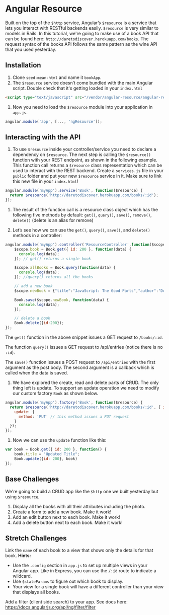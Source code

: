 # Angular Resource

Built on the top of the `$http` service, Angular’s `$resource` is a service that lets you interact with RESTful backends easily. `$resource` is very similar to models in Rails. In this tutorial, we're going to make use of a book API that can be found here: `http://daretodiscover.herokuapp.com/books`. The request syntax of the books API follows the same pattern as the wine API that you used yesterday.

## Installation
1. Clone `seed-mean-html` and name it `bookApp`.
1. The `$resource` service doesn’t come bundled with the main Angular script. Double check that it's getting loaded in your `index.html`
```html
<script type="text/javascript" src="/vendor/angular-resource/angular-resource.js"></script>
```

1. Now you need to load the `$resource` module into your application in `app.js`.
```js
angular.module('app', [..., 'ngResource']);
```

## Interacting with the API
1. To use `$resource` inside your controller/service you need to declare a dependency on `$resource`. The next step is calling the `$resource()` function with your REST endpoint, as shown in the following example. This function call returns a `$resource` class representation which can be used to interact with the REST backend. Create a `services.js` file in your `public` folder and put your new `$resource` service in it. Make sure to link this new file in your `index.html`!

  ```js
  angular.module('myApp').service('Book', function($resource) {
    return $resource('http://daretodiscover.herokuapp.com/books/:id');
  });
  ```

1. The result of the function call is a resource class object which has the following five methods by default: `get()`, `query()`, `save()`, `remove()`, `delete()` (delete is an alias for remove)

1. Let’s see how we can use the `get()`, `query()`, `save()`, and `delete()` methods in a controller:
  ```js
  angular.module('myApp').controller('ResourceController',function($scope, Book) {
      $scope.book = Book.get({ id: 200 }, function(data) {
        console.log(data);
      }); // get() returns a single book

      $scope.allBooks = Book.query(function(data) {
        console.log(data);
      }); //query() returns all the books

      // add a new book
      $scope.newBook = {"title":"JavaScript: The Good Parts","author":"Douglas Crockford","image":"","release_date":"May 11, 2008"};

      Book.save($scope.newBook, function(data) {
        console.log(data);
      });

      // delete a book
      Book.delete({id:200});
  });
  ```

  The `get()` function in the above snippet issues a GET request to `/books/:id`.

  The function `query()` issues a GET request to /api/entries (notice there is no `:id`).

  The `save()` function issues a POST request to `/api/entries` with the first argument as the post body. The second argument is a callback which is called when the data is saved.

1. We have explored the create, read and delete parts of CRUD. The only thing left is update. To support an update operation we need to modify our custom factory `Book` as shown below.
  ```js
  angular.module('myApp').factory('Book', function($resource) {
    return $resource('http://daretodiscover.herokuapp.com/books/:id', { id: '@_id' }, {
      update: {
        method: 'PUT' // this method issues a PUT request
      }
    });
  });
  ```

1. Now we can use the `update` function like this:
  ```js
  var book = Book.get({ id: 200 }, function() {
      book.title = "Updated Title";
      Book.update({id: 200}, book)
  });
  ```

## Base Challenges

We're going to build a CRUD app like the `$http` one we built yesterday but using `$resource`.

1. Display all the books with all their attributes including the photo.  
1. Create a form to add a new book. Make it work!  
1. Add an edit button next to each book. Make it work!  
1. Add a delete button next to each book. Make it work!

## Stretch Challenges
Link the `name` of each book to a view that shows only the details for that book. **Hints:**

* Use the `.config` section in `app.js` to set up multiple views in your Angular app. Like in Express, you can use the `/:id` route to indicate a wildcard.
* Use `$stateParams` to figure out which book to display.
* Your view for a single book will have a different controller than your view that displays all books.  

Add a filter (client side search) to your app. See docs here: https://docs.angularjs.org/api/ng/filter/filter
